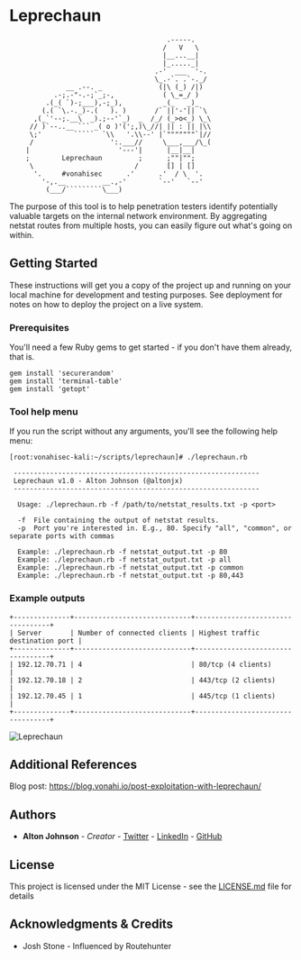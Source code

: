 # Leprechaun

```
                                       .-----.  
                                      /   V   \ 
                                      |__...__|
                                      |_....._|
                                    .-'  ___  '-.
                                    \_.-`. .`-._/
              __ .--. _              (|\ (_) /|)
           .-;.-"-.-;`_;-,            ( \_=_/ )
         .(_( `)-;___),-;_),          _(_   _)_
        (.( `\.-._)-.(   ). )       /` ||'-'|| `\
      ,(_`'--;.__\  _).;--'`_)  _  /_/ (_>o<_) \_\
     // )`--..__ ``` _( o )'(';,)\_//| || : || |\\
     \;'        `````  `\\   '.\\--' |`"""""""`|//
     /                   ':.___//     \___,___/\_(
    |                      '---'|      |__|__|
    ;        Leprechaun         ;      ;""|"";
     \                         /       [] | []
      '.     #vonahisec      .'      .'  / \  '.
        '-,.__         __.,-'        `--'   `--'
         (___/`````````\___) 
```
The purpose of this tool is to help penetration testers identify potentially valuable targets on the internal network environment. By aggregating netstat routes from multiple hosts, you can easily figure out what's going on within.

## Getting Started

These instructions will get you a copy of the project up and running on your local machine for development and testing purposes. See deployment for notes on how to deploy the project on a live system.

### Prerequisites

You'll need a few Ruby gems to get started - if you don't have them already, that is.

```
gem install 'securerandom'
gem install 'terminal-table'
gem install 'getopt'
```

### Tool help menu

If you run the script without any arguments, you'll see the following help menu:

```
[root:vonahisec-kali:~/scripts/leprechaun]# ./leprechaun.rb

 -------------------------------------------------------------
 Leprechaun v1.0 - Alton Johnson (@altonjx)
 -------------------------------------------------------------

  Usage: ./leprechaun.rb -f /path/to/netstat_results.txt -p <port>

  -f  File containing the output of netstat results.
  -p  Port you're interested in. E.g., 80. Specify "all", "common", or separate ports with commas

  Example: ./leprechaun.rb -f netstat_output.txt -p 80
  Example: ./leprechaun.rb -f netstat_output.txt -p all
  Example: ./leprechaun.rb -f netstat_output.txt -p common
  Example: ./leprechaun.rb -f netstat_output.txt -p 80,443
```

### Example outputs

```
+--------------+-----------------------------+----------------------------------+
| Server       | Number of connected clients | Highest traffic destination port |
+--------------+-----------------------------+----------------------------------+
| 192.12.70.71 | 4                           | 80/tcp (4 clients)               |
| 192.12.70.18 | 2                           | 443/tcp (2 clients)              |
| 192.12.70.45 | 1                           | 445/tcp (1 clients)              |
+--------------+-----------------------------+----------------------------------+
```
![Leprechaun](https://blog.vonahi.io/content/images/2019/05/data_well_known-1.png)


## Additional References

Blog post: https://blog.vonahi.io/post-exploitation-with-leprechaun/

## Authors

* **Alton Johnson** - *Creator* - [Twitter](https://www.twitter.com/altonjx) - [LinkedIn](https://www.linkedin.com/in/altonjx) - [GitHub](https://www.github.com/altjx)

## License

This project is licensed under the MIT License - see the [LICENSE.md](LICENSE.md) file for details

## Acknowledgments & Credits

* Josh Stone - Influenced by Routehunter